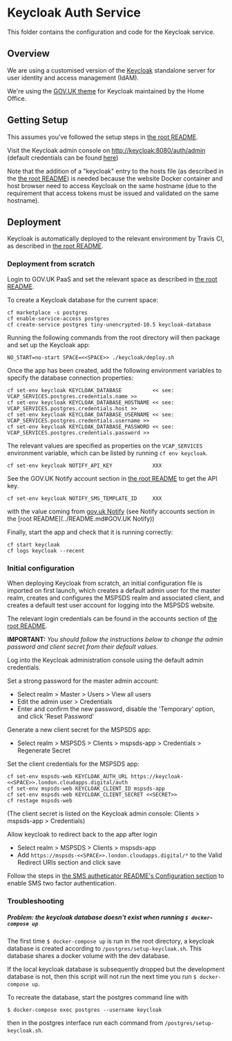 # Keycloak Auth Service

This folder contains the configuration and code for the Keycloak service.


## Overview

We are using a customised version of the [Keycloak](https://www.keycloak.org/index.html) standalone server
for user identity and access management (IdAM).

We're using the [GOV.UK theme](https://github.com/UKHomeOffice/keycloak-theme-govuk) for Keycloak
maintained by the Home Office.


## Getting Setup

This assumes you've followed the setup steps in [the root README](../README.md#getting-setup).

Visit the Keycloak admin console on [http://keycloak:8080/auth/admin](http://keycloak:8080/auth/admin)
(default credentials can be found [here](../README.md#accounts))


Note that the addition of a "keycloak" entry to the hosts file (as described in the [the root README](../README.md#getting-setup))
is needed because the website Docker container and host browser need to access Keycloak on the same hostname
(due to the requirement that access tokens must be issued and validated on the same hostname).


## Deployment

Keycloak is automatically deployed to the relevant environment by Travis CI, as described in
[the root README](../README.md#deployment).


### Deployment from scratch

Login to GOV.UK PaaS and set the relevant space as described in [the root README](../README.md#deployment-from-scratch).

To create a Keycloak database for the current space:

    cf marketplace -s postgres
    cf enable-service-access postgres
    cf create-service postgres tiny-unencrypted-10.5 keycloak-database

Running the following commands from the root directory will then package and set up the Keycloak app:

    NO_START=no-start SPACE=<<SPACE>> ./keycloak/deploy.sh

Once the app has been created, add the following environment variables to specify the database connection properties:

    cf set-env keycloak KEYCLOAK_DATABASE          << see: VCAP_SERVICES.postgres.credentials.name >>
    cf set-env keycloak KEYCLOAK_DATABASE_HOSTNAME << see: VCAP_SERVICES.postgres.credentials.host >>
    cf set-env keycloak KEYCLOAK_DATABASE_USERNAME << see: VCAP_SERVICES.postgres.credentials.username >>
    cf set-env keycloak KEYCLOAK_DATABASE_PASSWORD << see: VCAP_SERVICES.postgres.credentials.password >>

The relevant values are specified as properties on the `VCAP_SERVICES` environment variable, which can be listed by
running `cf env keycloak`. 

    cf set-env keycloak NOTIFY_API_KEY             XXX
    
See the GOV.UK Notify account section in [the root README](../README.md#gov.uk-notify) to get the API key.

    cf set-env keycloak NOTIFY_SMS_TEMPLATE_ID     XXX

with the value coming from [gov.uk Notify](https://www.notifications.service.gov.uk/services/)
(see Notify accounts section in the [root README](../README.md#GOV.UK Notify))

Finally, start the app and check that it is running correctly:

    cf start keycloak
    cf logs keycloak --recent

### Initial configuration

When deploying Keycloak from scratch, an initial configuration file is imported on first launch, which creates a
default admin user for the master realm, creates and configures the MSPSDS realm and associated client, and creates
a default test user account for logging into the MSPSDS website.

The relevant login credentials can be found in the accounts section of [the root README](../README.md#keycloak).

**IMPORTANT:** *You should follow the instructions below to change the admin password and client secret from their
default values.*

Log into the Keycloak administration console using the default admin credentials.

Set a strong password for the master admin account:
* Select realm > Master > Users > View all users
* Edit the admin user > Credentials
* Enter and confirm the new password, disable the 'Temporary' option, and click 'Reset Password'

Generate a new client secret for the MSPSDS app:
* Select realm > MSPSDS > Clients > mspsds-app > Credentials > Regenerate Secret

Set the client credentials for the MSPSDS app:

    cf set-env mspsds-web KEYCLOAK_AUTH_URL https://keycloak-<<SPACE>>.london.cloudapps.digital/auth
    cf set-env mspsds-web KEYCLOAK_CLIENT_ID mspsds-app
    cf set-env mspsds-web KEYCLOAK_CLIENT_SECRET <<SECRET>>
    cf restage mspsds-web

(The client secret is listed on the Keycloak admin console: Clients > mspsds-app > Credentials)

Allow keycloak to redirect back to the app after login
* Select realm > MSPSDS > Clients > mspsds-app
* Add `https://mspsds-<<SPACE>>.london.cloudapps.digital/*` to the Valid Redirect URIs section and click save

Follow the steps in [the SMS autheticator README's Configuration section](
./providers/sms-authenticator/README.md#Configuration) to enable SMS two factor authentication.

### Troubleshooting
##### Problem: the keycloak database doesn't exist when running `$ docker-compose up`

The first time `$ docker-compose up` is run in the root directory, a keycloak database is created according to 
`/postgres/setup-keycloak.sh`. This database shares a docker volume with the dev database.

If the local keycloak database is subsequently dropped but the development database is not, then this script will not 
run the next time you run `$ docker-compose up`.

To recreate the database, start the postgres command line with

```$ docker-compose exec postgres --username keycloak```

then in the postgres interface run each command from `/postgres/setup-keycloak.sh`.
